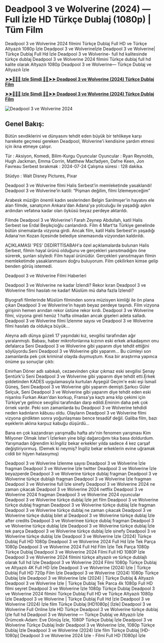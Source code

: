 # Deadpool 3 ve Wolverine (2024) — Full İzle HD Türkçe Dublaj (1080p) | Tüm Film


Deadpool 3 ve Wolverine 2024 filmini Türkçe Dublaj Full HD ve Türkçe Altyazılı 1080p İzle Deadpool 3 ve Wolverineİzle Deadpool 3 ve Wolverine| Türkçe Dublaj Full Hd İzle Deadpool 3 ve Wolverine- full hd kalitesinde türkçe dublaj Deadpool 3 ve Wolverine 2024 filmini Türkçe dublaj full hd kalite olarak Altyazılı 1080p Deadpool 3 ve Wolverine— Türkçe Dublaj ve Altyazılı İzle

**[➤➤🔴✅📱 Izle Simdi 🔴✅➤➤ Deadpool 3 ve Wolverine (2024) Türkçe Dublaj Film](https://ganzerhd.cloud/movie/533535/deadpool-wolverine.githubtr)**

**[➤➤🔴✅📱 Izle Simdi 🔴✅➤➤ Deadpool 3 ve Wolverine (2024) Türkçe Dublaj Film](https://ganzerhd.cloud/movie/533535/deadpool-wolverine.githubtr)**

![Deadpool 3 ve Wolverine 2024](https://www.hollywoodreporter.com/wp-content/uploads/2024/05/TDW-08486_R2-H-2024.jpg?w=1296)

## Genel Bakış:
Bütün sevdiklerini ve dünyasını tehdit eden büyük bir tehlikeye karşı harekete geçmesi gereken Deadpool, Wolverine'i kendisine yardım etmesi için ikna etmeye çalışır.

Tür      : Aksiyon, Komedi, Bilim-Kurgu Oyuncular
Oyuncular      : Ryan Reynolds, Hugh Jackman, Emma Corrin, Matthew Macfadyen, Dafne Keen, Jon Favreau
Serbest bırakmak    : 2024-07-24
Çalışma süresi : 128 dakika.

Stüdyo : Walt Disney Pictures, Pixar

Deadpool 3 ve Wolverine filmi Halis Serbest’in memleketinde yasaklandı! Deadpool 3 ve Wolverine’in katili: “Pişman değilim, filmi İzlemeyeceğim”

Arabesk müziğin önemli kadın seslerinden Belgin Sarılmışer'in hayatını ele alan filmde, sanatçının Ankara'dan Adana'ya yolculuğu ile yaşadığı aşkın ardından vefatına kadar olan öyküsü beyaz perdeye aktarıldı.

Filmde Deadpool 3 ve Wolverine'i Farah Zeynep Abdullah, katil Halis Serbest ise Erdal Beşikçioğlu canlandırdı. Film 4 Mart'ta Türkiye genelinde bütün sinemalarda vizyona girdi. Ancak film, katil Halis Serbest'in yaşadığı Adana'nın Kozan ilçesinde belediye sinemasında vizyondan kaldırıldı.

AÇIKLAMASI 'PES' DEDİRTTİSABAH'a özel açıklamalarda bulunan Halis Serbest, filmin hayal ürünü olduğunu ve gerçekleri yansıtmadığını öne sürerek, şunları söyledi: Film hayal ürünüdür. Gerçekleri yansıtmayan filmin memleketimde yasaklanmasını doğru buluyorum. Film çekilirken kimse gelip benden görüş istemedi.

Deadpool 3 ve Wolverine Filmi Haberleri

Deadpool 3 ve Wolverine ne kadar İzlendi? Rekor kıran Deadpool 3 ve Wolverine filmi hasılatı ne kadar! Müslüm mü daha fazla İzlendi?

Biyografi filmlerinde Müslüm filminden sonra müzisyen kimliği ile ön plana çıkan Deadpool 3 ve Wolverine'in hayatı beyaz perdeye taşındı. Film vizyona girişinin hemen arından rekor üstüne rekor kırdı. Deadpool 3 ve Wolverine filmi, vizyona gireli henüz 1 hafta olmadan ancak gişeleri adeta salladı. Deadpool 3 ve Wolverine filmi İzlenme sayısı ve Deadpool 3 ve Wolverine filmi hasılatı da oldukça büyük...

Aleyna adlı dünya güzeli 17 yaşındaki kız, sevgilisi tarafından ağır yaralanmıştı. Babası, haber mikrofonlarına kızının eski erkek arkadaşının onu defalarca Seni Deadpool 3 ve Wolverine gibi yaparım diye tehdit ettiğini söylüyordu.Seni Deadpool 3 ve Wolverine gibi yaparım... Bu cümleyi son zamanlarda pek çok kriminal olayda duymuştum. Kısa bir araştırma yapınca önüme şu sonuçlar çıktı:

Emirhan Döner adlı sabıkalı, cezaevinden çıkar çıkmaz eski sevgilisi Şenay Şentürk'ü Seni Deadpool 3 ve Wolverine gibi yaparım diye tehdit etti.Erkek şiddetinden KADES uygulamasıyla kurtulan Ayşegül Geçim'e eski eşi İsmail Güneş, Seni Deadpool 3 ve Wolverine gibi yaparım demişti.Şarkıcı Güler Selçuk, Seni Deadpool 3 ve Wolverine gibi yaparım diye tehdit eden eski nişanlısı Furkan Akan'dan korkup, Fransa'ya kaçtı ama klip çekimi için Türkiye'ye gelince sevgilisi tarafından darp edildi.Eminim daha pek çok örnek vardır. Peki son zamanlarda bu Deadpool 3 ve Wolverine tehdidi neden kadınların kâbusu oldu. Olayların Deadpool 3 ve Wolverine filmi vizyona girdikten sonra yoğunlaşması bence tesadüf değil. Galiba film, bazı eşeklerin aklına karpuz kabuğu düşürdü...

Bana en çok kazandıran yarışmaBu hafta atv'nin fenomen yarışması Kim Milyoner Olmak İster'i İzlerken yine bilgi dağarcığımı tıka basa doldurdum. Yarışmadan öğrendim ki:İngiliz bekar erkekler yılda sadece 4 kez çarşaf değiştiriyormuş. (Demek ki neymiş? İngiliz bekar erkeklerin evine uğramak ciddi bir hijyen hatasıymış)

Deadpool 3 ve Wolverine İzlenme sayısı
Deadpool 3 ve Wolverine İzle fragman
Deadpool 3 ve Wolverine İzle twitter
Deadpool 3 ve Wolverine İzle beyazperde
Deadpool 3 ve Wolverine türkçe dublaj fragman
Deadpool 3 ve Wolverine türkçe dublajlı fragman
Deadpool 3 ve Wolverine İzle fragman
Deadpool 3 ve Wolverine full İzle sinefy
Deadpool 3 ve Wolverine 2024 ne zaman çıkacak
Deadpool 3 ve Wolverine 2024 netflix
Deadpool 3 ve Wolverine 2024 fragman
Deadpool 3 ve Wolverine 2024 oyuncular
Deadpool 3 ve Wolverine türkçe dublaj İzle jet film
Deadpool 3 ve Wolverine türkçe dublaj fragman
Deadpool 3 ve Wolverine türkçe dublaj İzle fragman
Deadpool 3 ve Wolverine türkçe dublaj ne zaman çıkacak
Deadpool 3 ve Wolverine türkçe dublaj bilet al
Deadpool 3 ve Wolverine türkçe dublaj İzle after credits
Deadpool 3 ve Wolverinee türkçe dublaj fragman
Deadpool 3 ve Wolverine türkçe dublaj İzle
Deadpool 3 ve Wolverine türkçe dublaj İzle tek parça
Deadpool 3 ve Wolverine türkçe dublaj İzle sinefy
Deadpool 3 ve Wolverine türkçe dublaj İzle
Deadpool 3 ve Wolverine İzle (2024) Türkçe Dublaj Full HD 1080p
Deadpool 3 ve Wolverine 2024 Full Hd İzle Tek Parça 1080p
Deadpool 3 ve Wolverine 2024 Full Hd Film İzle Tek Parça 1080p Türkçe Dublaj
Deadpool 3 ve Wolverine 2024 Filmi Full HD 1080P İzle
Deadpool 3 ve Wolverine 2024 filmini türkçe altyazılı ve türkçe dublajlı olarak full hd İzle
Deadpool 3 ve Wolverine 2024 Filmi 1080p Türkçe Dublaj ve Altyazılı 4K Full HD İzle
Deadpool 3 ve Wolverine (2024) İzle | Türkçe Dublaj Full HD 720p Film İzle
Deadpool 3 ve Wolverine (2024) 1080p Türkçe Dublaj İzle
Deadpool 3 ve Wolverine İzle (2024) | Türkçe Dublaj & Altyazılı
Deadpool 3 ve Wolverine İzle | Türkçe Dublaj Tek Parca 4k 1080p Full HD filmi seyret
Deadpool 3 ve Wolverine İzle 1080p Türkçe Dublaj
Deadpool 3 ve Wolverine 2024 filmini Türkçe Dublaj Full HD ve Türkçe Altyazılı 1080p İzle
Deadpool 3 ve Wolverine | Türkçe Dublaj Full Hd İzle
Deadpool 3 ve Wolverine (2024) İzle film Türkçe Dublaj [HD1080p]
[İzle] Deadpool 3 ve Wolverine Full Online İzle HD Türkçe
Deadpool 3 ve Wolverine türkçe dublaj İzle full hd
Deadpool 3 ve Wolverine — Türkçe Dublaj ve Altyazılı İzle
Örümcek-Adam: Eve Dönüş İzle, 1080P Türkçe Dublaj İzle
Deadpool 3 ve Wolverine Türkçe Dublaj İndi̇r
Deadpool 3 ve Wolverine İzle, 1080p Türkçe Dublaj İzle
Deadpool 3 ve Wolverine (2024) İzle film Türkçe Dublaj [HD-1080p]
Deadpool 3 ve Wolverine 2024 İzle - Filmi Full HD (1080p) İzle
